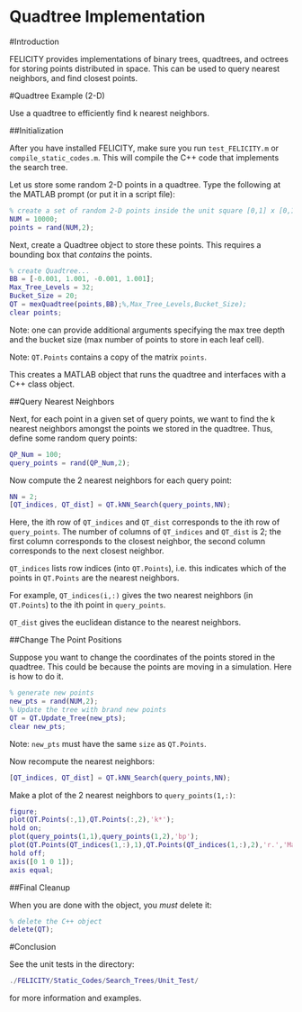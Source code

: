 Quadtree Implementation
=======================

#Introduction

FELICITY provides implementations of binary trees, quadtrees, and octrees for storing points distributed in space.  This can be used to query nearest neighbors, and find closest points.

#Quadtree Example (2-D)

Use a quadtree to efficiently find k nearest neighbors.

##Initialization

After you have installed FELICITY, make sure you run `test_FELICITY.m` or `compile_static_codes.m`.  This will compile the C++ code that implements the search tree.

Let us store some random 2-D points in a quadtree.  Type the following at the MATLAB prompt (or put it in a script file):
```matlab
% create a set of random 2-D points inside the unit square [0,1] x [0,1]
NUM = 10000;
points = rand(NUM,2);
```

Next, create a Quadtree object to store these points.  This requires a bounding box that *contains* the points.
```matlab
% create Quadtree...
BB = [-0.001, 1.001, -0.001, 1.001];
Max_Tree_Levels = 32;
Bucket_Size = 20;
QT = mexQuadtree(points,BB);%,Max_Tree_Levels,Bucket_Size);
clear points;
```
Note: one can provide additional arguments specifying the max tree depth and the bucket size (max number of points to store in each leaf cell).

Note: `QT.Points` contains a copy of the matrix `points`.

This creates a MATLAB object that runs the quadtree and interfaces with a C++ class object.

##Query Nearest Neighbors

Next, for each point in a given set of query points, we want to find the k nearest neighbors amongst the points we stored in the quadtree.  Thus, define some random query points:
```matlab
QP_Num = 100;
query_points = rand(QP_Num,2);
```

Now compute the 2 nearest neighbors for each query point:
```matlab
NN = 2;
[QT_indices, QT_dist] = QT.kNN_Search(query_points,NN);
```
Here, the ith row of `QT_indices` and `QT_dist` corresponds to the ith row of `query_points`.  The number of columns of `QT_indices` and `QT_dist` is 2; the first column corresponds to the closest neighbor, the second column corresponds to the next closest neighbor.

`QT_indices` lists row indices (into `QT.Points`), i.e. this indicates which of the points in `QT.Points` are the nearest neighbors.

For example, `QT_indices(i,:)` gives the two nearest neighbors (in `QT.Points`) to the ith point in `query_points`.

`QT_dist` gives the euclidean distance to the nearest neighbors.

##Change The Point Positions

Suppose you want to change the coordinates of the points stored in the quadtree.  This could be because the points are moving in a simulation.  Here is how to do it.
```matlab
% generate new points
new_pts = rand(NUM,2);
% Update the tree with brand new points
QT = QT.Update_Tree(new_pts);
clear new_pts;
```
Note: `new_pts` must have the same `size` as `QT.Points`.

Now recompute the nearest neighbors:
```matlab
[QT_indices, QT_dist] = QT.kNN_Search(query_points,NN);
```

Make a plot of the 2 nearest neighbors to `query_points(1,:)`:
```matlab
figure;
plot(QT.Points(:,1),QT.Points(:,2),'k*');
hold on;
plot(query_points(1,1),query_points(1,2),'bp');
plot(QT.Points(QT_indices(1,:),1),QT.Points(QT_indices(1,:),2),'r.','MarkerSize',20);
hold off;
axis([0 1 0 1]);
axis equal;
```

##Final Cleanup

When you are done with the object, you *must* delete it:
```matlab
% delete the C++ object
delete(QT);
```

#Conclusion

See the unit tests in the directory:
```matlab
./FELICITY/Static_Codes/Search_Trees/Unit_Test/
```
for more information and examples.